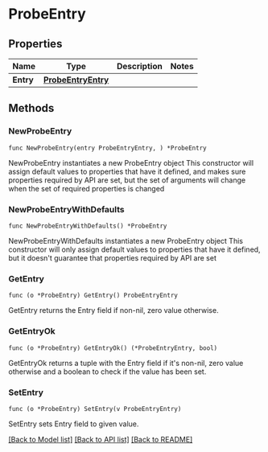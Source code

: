# ProbeEntry

## Properties

Name | Type | Description | Notes
------------ | ------------- | ------------- | -------------
**Entry** | [**ProbeEntryEntry**](ProbeEntryEntry.md) |  | 

## Methods

### NewProbeEntry

`func NewProbeEntry(entry ProbeEntryEntry, ) *ProbeEntry`

NewProbeEntry instantiates a new ProbeEntry object
This constructor will assign default values to properties that have it defined,
and makes sure properties required by API are set, but the set of arguments
will change when the set of required properties is changed

### NewProbeEntryWithDefaults

`func NewProbeEntryWithDefaults() *ProbeEntry`

NewProbeEntryWithDefaults instantiates a new ProbeEntry object
This constructor will only assign default values to properties that have it defined,
but it doesn't guarantee that properties required by API are set

### GetEntry

`func (o *ProbeEntry) GetEntry() ProbeEntryEntry`

GetEntry returns the Entry field if non-nil, zero value otherwise.

### GetEntryOk

`func (o *ProbeEntry) GetEntryOk() (*ProbeEntryEntry, bool)`

GetEntryOk returns a tuple with the Entry field if it's non-nil, zero value otherwise
and a boolean to check if the value has been set.

### SetEntry

`func (o *ProbeEntry) SetEntry(v ProbeEntryEntry)`

SetEntry sets Entry field to given value.



[[Back to Model list]](../README.md#documentation-for-models) [[Back to API list]](../README.md#documentation-for-api-endpoints) [[Back to README]](../README.md)


